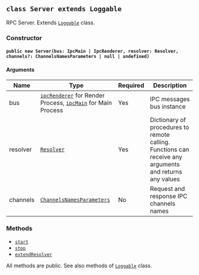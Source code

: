 ## `class Server extends Loggable`

RPC Server. Extends [`Loggable`](#/api/electron-rpc-utils/loggable) class.

### Constructor

#### `public new Server(bus: IpcMain | IpcRenderer, resolver: Resolver, channels?: ChannelsNamesParameters | null | undefined)`

#### Arguments

| Name     | Type                                                                                                                                                                         | Required | Description                                                                                            |
| -------- | ---------------------------------------------------------------------------------------------------------------------------------------------------------------------------- | -------- | ------------------------------------------------------------------------------------------------------ |
| bus      | [`ipcRenderer`](https://electronjs.org/docs/api/ipc-renderer#ipcrenderer) for Render Process, [`ipcMain`](https://electronjs.org/docs/api/ipc-main#ipcmain) for Main Process | Yes      | IPC messages bus instance                                                                              |
| resolver | [`Resolver`](#/api/electron-rpc-types/resolver)                                                                                                                              | Yes      | Dictionary of procedures to remote calling. Functions can receive any arguments and returns any values |
| channels | [`ChannelsNamesParameters`](#/api/electron-rpc-types/channels-names-parameters)                                                                                              | No       | Request and response IPC channels names                                                                |

### Methods

-   [`start`](#./start)
-   [`stop`](#./stop)
-   [`extendResolver`](#./extend-resolver)

All methods are public. See also methods of [`Loggable`](#/api/electron-rpc-utils/loggable) class.
